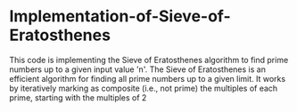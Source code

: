 # Implementation-of-Sieve-of-Eratosthenes
This code is implementing the Sieve of Eratosthenes algorithm to find prime numbers up to a given input value 'n'. The Sieve of Eratosthenes is an efficient algorithm for finding all prime numbers up to a given limit. It works by iteratively marking as composite (i.e., not prime) the multiples of each prime, starting with the multiples of 2
